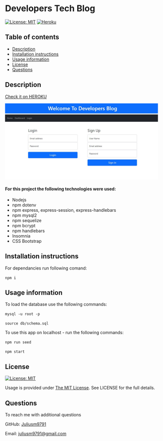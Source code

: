 # Developers Tech Blog

 [![License: MIT](https://img.shields.io/badge/License-MIT-yellow.svg)](https://opensource.org/licenses/MIT)
 [![Heroku](https://heroku-badge.herokuapp.com/?app=heroku-badge&style=flat)](https://thawing-hamlet-74403.herokuapp.com/)


  ## Table of contents
  - [Description](#description)
  - [Installation instructions](#installation-instructions)
  - [Usage information](#usage-information)
  - [License](#license)
  - [Questions](#questions)


  ## Description

   [Check it on HEROKU](https://thawing-hamlet-74403.herokuapp.com/)
  
  ![Developers Tech Blog](./public/images/image1.jpg)


  #### For this project the following technologies were used:
  * Nodejs
  * npm dotenv
  * npm express, express-session, express-handlebars
  * npm mysql2
  * npm sequelize
  * npm bcrypt
  * npm handlebars
  * Insomnia 
  * CSS Bootstrap 


  ## Installation instructions

  For dependancies run following comand:

  ```npm i```

  ## Usage information

  To load the database use the following commands:

  ``mysql -u root -p``

  ``source db/schema.sql``
  

  To use this app on localhost - run the following commands:

  ``npm run seed``

  ``npm start``

  ## License

  [![License: MIT](https://img.shields.io/badge/License-MIT-yellow.svg)](https://opensource.org/licenses/MIT)

  Usage is provided under [The MIT License](https://opensource.org/licenses/MIT). See LICENSE for the full details.

  ## Questions

  To reach me with additional questions

  GitHub: [Juliusm9791](https://github.com/Juliusm9791)

  Email: juliusm9791@gmail.com

